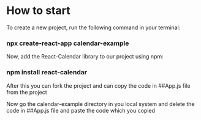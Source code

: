 # How to start
To create a new project, run the following command in your terminal:
### npx create-react-app calendar-example
Now, add the React-Calendar library to our project using npm:

### npm install react-calendar

After this you can fork the project and can copy the code in ##App.js file from the project

Now go the calendar-example directory in you local system and delete the code in ##App.js file and paste the code which you copied 
